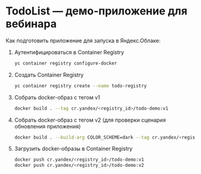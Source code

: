 # TodoList — демо-приложение для вебинара

Как подготовить приложение для запуска в Яндекс.Облаке:
1. Аутентифицироваться в Container Registry
    ```bash
    yc container registry configure-docker
    ```
1. Создать Container Registry
    ```bash
    yc container registry create --name todo-registry
    ```
1. Собрать docker-образ с тегом v1
    ```bash
    docker build . --tag cr.yandex/<registry_id>/todo-demo:v1
    ```
1. Собрать docker-образ с тегом v2 (для проверки сценария обновления приложения)
    ```bash
    docker build . --build-arg COLOR_SCHEME=dark --tag cr.yandex/<registry_id>/todo-demo:v2
    ```
1. Загрузить docker-образы в Container Registry
    ```bash
    docker push cr.yandex/<registry_id>/todo-demo:v1
    docker push cr.yandex/<registry_id>/todo-demo:v2
    ```
